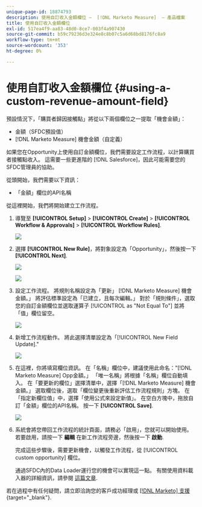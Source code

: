 ```yaml
---
unique-page-id: 18874793
description: 使用自訂收入金額欄位 —  [!DNL Marketo Measure]  — 產品檔案
title: 使用自訂收入金額欄位
exl-id: 517ea4f9-aa83-48d0-8ce7-003f4a907430
source-git-commit: b59c79236d3e324e8c8b07c5a6d68bd8176fc8a9
workflow-type: tm+mt
source-wordcount: '353'
ht-degree: 0%

---
```


# 使用自訂收入金額欄位 {#using-a-custom-revenue-amount-field}

預設情況下，「購買者歸因接觸點」將從以下兩個欄位之一提取「機會金額」：

* 金額（SFDC預設值）
* [!DNL Marketo Measure] 機會金額（自定義）

如果您在Opportunity上使用自訂金額欄位，我們需要設定工作流程，以計算購買者接觸點收入。 這需要一些更進階的 [!DNL Salesforce]，因此可能需要您的SFDC管理員的協助。

從頭開始，我們需要以下資訊：

* 「金額」欄位的API名稱

從這裡開始，我們將開始建立工作流程。

1. 導覽至 **[!UICONTROL Setup]** > **[!UICONTROL Create]** > **[!UICONTROL Workflow & Approvals]** > **[!UICONTROL Workflow Rules]**.

   ![](assets/1.jpg)

1. 選擇 **[!UICONTROL New Rule]**，將對象設定為「Opportunity」，然後按一下 **[!UICONTROL Next]**.

   ![](assets/2.jpg)

   ![](assets/3.jpg)

1. 設定工作流程。 將規則名稱設定為「更新」 [!DNL Marketo Measure] 機會金額。」 將評估標準設定為「已建立，且每次編輯。」 對於「規則條件」，選取您的自訂金額欄位並選取運算子 [!UICONTROL as "Not Equal To"] 並將「值」欄位留空。

   ![](assets/4.jpg)

1. 新增工作流程動作。 將此選擇清單設定為「[!UICONTROL New Field Update].&quot;

   ![](assets/5.jpg)

1. 在這裡，你將填寫欄位資訊。 在「名稱」欄位中，建議使用此命名：&quot;[!DNL Marketo Measure] Opp金額。」 「唯一名稱」將根據「名稱」欄位自動填入。 在「要更新的欄位」選擇清單中，選擇「[!DNL Marketo Measure] 機會金額。」 選取欄位後，選取「欄位變更後重新評估工作流程規則」方塊。 在「指定新欄位值」中，選擇「使用公式來設定新值」。 在空白方塊中，拖放自訂「金額」欄位的API名稱。 按一下 **[!UICONTROL Save]**.

   ![](assets/6.png)

1. 系統會將您帶回工作流程的統計頁面，請務必「啟用」，您就可以開始使用。 若要啟用，請按一下 **編輯** 在新工作流程旁邊，然後按一下 **啟動**.

   完成這些步驟後，需要更新機會，以觸發工作流程，從 [!UICONTROL custom opportunity] 欄位。

   通過SFDC內的Data Loader運行您的機會可以實現這一點。 有關使用資料載入器的詳細資訊，請參閱 [這篇文章](/help/advanced-marketo-measure-features/custom-revenue-amount/using-data-loader-to-update-marketo-measure-custom-amount-field.md).

若在過程中有任何疑問，請立即洽詢您的客戶成功經理或 [[!DNL Marketo] 支援](https://nation.marketo.com/t5/support/ct-p/Support){target="_blank"}.
